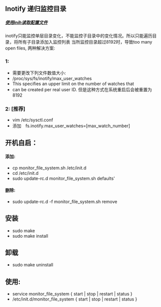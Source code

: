 ## Inotify 递归监控目录

##### [使用inih读取配置文件](https://github.com/benhoyt/inih)

inotify只能监控单层目录变化，不能监控子目录中的变化情况。所以只能遍历目录，将所有子目录添加入监控列表
当所监控目录超过8192时，导致too many open files, 两种解决方案:

### 1:
  * 需要更改下列文件数值大小:
  *    /proc/sys/fs/inotify/max_user_watches
  *    This specifies an upper limit on the number of watches that
  *    can be created per real user ID.
 但是这种方式在系统重启后会被重置为8192
### 2: [推荐]
   *   vim /etc/sysctl.conf
   *   添加　fs.inotify.max_user_watches=[max_watch_number]
## 开机自启：
####    添加:
   *   cp monitor_file_system.sh /etc/init.d
   *   cd /etc/init.d
   *   sudo update-rc.d monitor_file_system.sh defaults'
 ####   删除:
   *    sudo update-rc.d -f monitor_file_system.sh remove

## 安装
   *   sudo make 
   *   sudo make install

## 卸载
   *   sudo make uninstall 

## 使用:
   *    service monitor_file_system { start | stop | restart | status }
   *    /etc/init.d/monitor_file_system { start | stop | restart | status }

